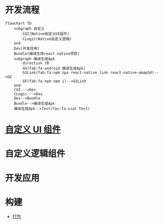 # 开发流程

```mermaid
flowchart TD
    subgraph 自定义
        CUI[Native自定义UI组件]
        CLogic(Native自定义逻辑)
    end
    Dev(开发应用)
    Bundle(编译生成react native项目)
    subgraph 编译生成Apk
        direction TB
        GG(fab:fa-android 编译生成Apk)
        G1Link(fab:fa-npm npx react-native link react-native-amap3d)-->GG
        GF(fab:fa-npm npm i)-->G1Link
    end
    CUI--->Dev
    CLogic--->Dev
    Dev-->Bundle
    Bundle-->编译生成Apk
    编译生成Apk-->Test(fas:fa-vial Test)
```

# [自定义 UI 组件](/custom/ui/)

# 自定义逻辑组件

# 开发应用

# 构建

- [打包](/build/bundle/)
